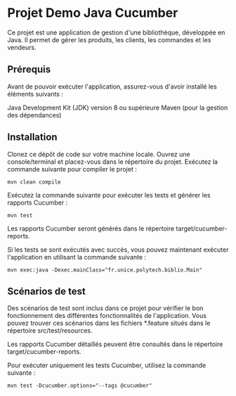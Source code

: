# Projet Demo Java Cucumber 
Ce projet est une application de gestion d'une bibliothèque, développée en Java. Il permet de gérer les produits, les clients, les commandes et les vendeurs.

## Prérequis
Avant de pouvoir exécuter l'application, assurez-vous d'avoir installé les éléments suivants :

Java Development Kit (JDK) version 8 ou supérieure
Maven (pour la gestion des dépendances)

## Installation

Clonez ce dépôt de code sur votre machine locale.
Ouvrez une console/terminal et placez-vous dans le répertoire du projet.
Exécutez la commande suivante pour compiler le projet :
```
mvn clean compile
```

Exécutez la commande suivante pour exécuter les tests et générer les rapports Cucumber :
```
mvn test
```

Les rapports Cucumber seront générés dans le répertoire target/cucumber-reports.

Si les tests se sont exécutés avec succès, vous pouvez maintenant exécuter l'application en utilisant la commande suivante :
```
mvn exec:java -Dexec.mainClass="fr.unice.polytech.biblio.Main"
```

## Scénarios de test
Des scénarios de test sont inclus dans ce projet pour vérifier le bon fonctionnement des différentes fonctionnalités de l'application. Vous pouvez trouver ces scénarios dans les fichiers *.feature situés dans le répertoire src/test/resources.

Les rapports Cucumber détaillés peuvent être consultés dans le répertoire target/cucumber-reports.

Pour exécuter uniquement les tests Cucumber, utilisez la commande suivante :
```
mvn test -Dcucumber.options="--tags @cucumber"
```
